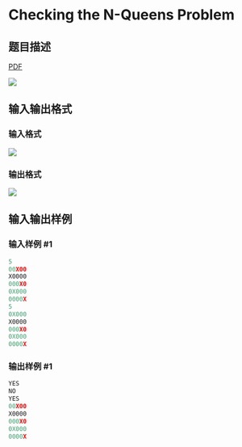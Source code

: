 # Checking the N-Queens Problem

## 题目描述

[problemUrl]: https://uva.onlinejudge.org/index.php?option=com_onlinejudge&Itemid=8&category=11&page=show_problem&problem=873

[PDF](https://uva.onlinejudge.org/external/9/p932.pdf)

![](https://cdn.luogu.com.cn/upload/vjudge_pic/UVA932/4a7754bbf000affdb34d47a0b60c7323415e5232.png)

## 输入输出格式

### 输入格式

![](https://cdn.luogu.com.cn/upload/vjudge_pic/UVA932/80e9f0c9edb1109f124873c27790ed307d912fa2.png)

### 输出格式

![](https://cdn.luogu.com.cn/upload/vjudge_pic/UVA932/3ca488d8416d382bfabdf0eef45acd186baea8f9.png)

## 输入输出样例

### 输入样例 #1

```cpp
5
00X00
X0000
000X0
0X000
0000X
5
0X000
X0000
000X0
0X000
0000X
```


### 输出样例 #1

```cpp
YES
NO
YES
00X00
X0000
000X0
0X000
0000X
```


